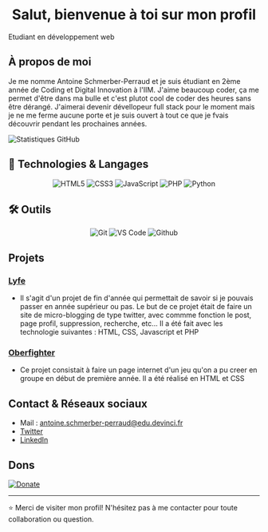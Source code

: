 <h1 align="center"> Salut, bienvenue à toi sur mon profil</h1>
Etudiant en développement web


## À propos de moi
Je me nomme Antoine Schmerber-Perraud et je suis étudiant en 2ème année de Coding et Digital Innovation à l'IIM. J'aime beaucoup coder, ça me permet d'être dans ma bulle et c'est plutot cool de coder des heures sans être dérangé. J'aimerai devenir dévellopeur full stack pour le moment mais je ne me ferme aucune porte et je suis ouvert à tout ce que je fvais découvrir pendant les prochaines années. 


![Statistiques GitHub](https://github-readme-stats.vercel.app/api?username=ANtoineSP01&show_icons=true&theme=radical)

## 🚀 Technologies & Langages

<div align="center">

  <img src="https://img.shields.io/badge/HTML-E34F26?style=for-the-badge&logo=html5&logoColor=white" alt="HTML5" />
  <img src="https://img.shields.io/badge/CSS-1572B6?style=for-the-badge&logo=css3&logoColor=white" alt="CSS3" />
  <img src="https://img.shields.io/badge/JavaScript-F7DF1E?style=for-the-badge&logo=javascript&logoColor=black" alt="JavaScript" />
  <img src="https://img.shields.io/badge/PHP-280315?style=for-the-badge&logo=PHP&logoColor=white" alt="PHP" />
  <img src="https://img.shields.io/badge/Python-3776AB?style=for-the-badge&logo=python&logoColor=white" alt="Python" />
  

</div>

## 🛠️ Outils

<div align="center">


  <img src="https://img.shields.io/badge/Git-F05032?style=for-the-badge&logo=git&logoColor=white" alt="Git" />
  <img src="https://img.shields.io/badge/VS_Code-007ACC?style=for-the-badge&logo=visual-studio-code&logoColor=white" alt="VS Code" />
  <img src="https://img.shields.io/badge/Github-000000?style=for-the-badge&logo=Github&logoColor=white" alt="Github" />

  
</div>



## Projets
### <span style="color: purple;">[Lyfe](https://github.com/AntoineSP01/Projet_Fin_Axe)</span>
- Il s'agit d'un projet de fin d'année qui permettait de savoir si je pouvais passer en année supérieur ou pas. Le but de ce projet était de faire un site de micro-blogging de type twitter, avec commme fonction le post, page profil, suppression, recherche, etc... Il a été fait avec les technologie suivantes : HTML, CSS, Javascript et PHP

### <span style="color: purple;">[Oberfighter](https://github.com/AntoineSP01/ProjectEpicDigitalDay)</span>
- Ce projet consistait à faire un page internet d'un jeu qu'on a pu creer en groupe en début de première année. Il a été réalisé en HTML et CSS



## Contact & Réseaux sociaux
- Mail : antoine.schmerber-perraud@edu.devinci.fr
- [Twitter](https://twitter.com/SchmerberP19106)
- [LinkedIn](https://www.linkedin.com/in/antoineschmerberperraud/)



## Dons
[![Donate](https://img.shields.io/badge/Donate-PayPal-purple.svg)](https://www.paypal.me/Antoine507/500)

---
⭐️ Merci de visiter mon profil! N'hésitez pas à me contacter pour toute collaboration ou question.

